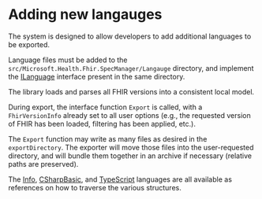 # Adding new langauges

The system is designed to allow developers to add additional languages to be exported.

Language files must be added to the `src/Microsoft.Health.Fhir.SpecManager/Langauge` directory, and implement the [ILanguage](/api/Microsoft.Health.Fhir.SpecManager.Language.ILanguage.html) interface present in the same directory.

The library loads and parses all FHIR versions into a consistent local model.

During export, the interface function `Export` is called, with a `FhirVersionInfo` already set to all user options (e.g., the requested version of FHIR has been loaded, filtering has been applied, etc.).

The `Export` function may write as many files as desired in the `exportDirectory`.  The exporter will move those files into the user-requested directory, and will bundle them together in an archive if necessary (relative paths are preserved).

The [Info](/api/Microsoft.Health.Fhir.SpecManager.Language.Info.html), [CSharpBasic](/api/Microsoft.Health.Fhir.SpecManager.Language.CSharpBasic.html), and [TypeScript](/api/Microsoft.Health.Fhir.SpecManager.Language.TypeScript.html) languages are all available as references on how to traverse the various structures.

